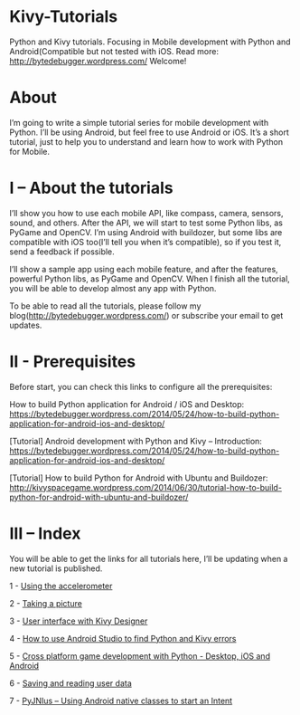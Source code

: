 Kivy-Tutorials
==============

Python and Kivy tutorials. Focusing in Mobile development with Python and Android(Compatible but not tested with iOS. Read more: http://bytedebugger.wordpress.com/
Welcome!

About
=====
I’m going to write a simple tutorial series for mobile development with Python. I’ll be using Android, but feel free to use Android or iOS. It’s a short tutorial, just to help you to understand and learn how to work with Python for Mobile. 

I – About the tutorials
=======================

I’ll show you how to use each mobile API, like compass, camera, sensors, sound, and others. After the API, we will start to test some Python libs, as PyGame and OpenCV. I’m using Android with buildozer, but some libs are compatible with iOS too(I’ll tell you when it’s compatible), so if you test it, send a feedback if possible.

I’ll show a sample app using each mobile feature, and after the features, powerful Python libs, as PyGame and OpenCV. When I finish all the tutorial, you will be able to develop almost any app with Python. 

To be able to read all the tutorials, please follow my blog(http://bytedebugger.wordpress.com/) or subscribe your email to get updates.

II - Prerequisites
==================

Before start, you can check this links to configure all the prerequisites:

How to build Python application for Android / iOS and Desktop: https://bytedebugger.wordpress.com/2014/05/24/how-to-build-python-application-for-android-ios-and-desktop/

[Tutorial] Android development with Python and Kivy – Introduction: https://bytedebugger.wordpress.com/2014/05/24/how-to-build-python-application-for-android-ios-and-desktop/

[Tutorial] How to build Python for Android with Ubuntu and Buildozer: http://kivyspacegame.wordpress.com/2014/06/30/tutorial-how-to-build-python-for-android-with-ubuntu-and-buildozer/
 

III – Index
===========

You will be able to get the links for all tutorials here, I’ll be updating when a new tutorial is published.

1 - [Using the accelerometer](https://bytedebugger.wordpress.com/2014/07/17/python-for-android-tutorial-1-using-the-accelerometer/)

2 - [Taking a picture](http://bytedebugger.wordpress.com/2014/07/19/python-for-android-tutorial-2-taking-a-picture/)

3 - [User interface with Kivy Designer](https://bytedebugger.wordpress.com/2015/01/11/python-for-android-tutorial-3-user-interface-with-kivy-designer/)

4 - [How to use Android Studio to find Python and Kivy errors](https://bytedebugger.wordpress.com/2015/01/17/python-for-android-tutorial-4-debugging-your-code-with-android-studio/)

5 - [Cross platform game development with Python - Desktop, iOS and Android](https://bytedebugger.wordpress.com/2015/01/24/python-for-android-tutorial-5-our-first-mobile-game-with-kivy/)

6 - [Saving and reading user data](https://bytedebugger.wordpress.com/2015/01/30/python-for-android-tutorial-6-saving-and-reading-user-data/)

7 - [PyJNIus – Using Android native classes to start an Intent](https://bytedebugger.wordpress.com/2015/03/27/python-for-android-tutorial-7-share-your-app-with-android-intent/)

